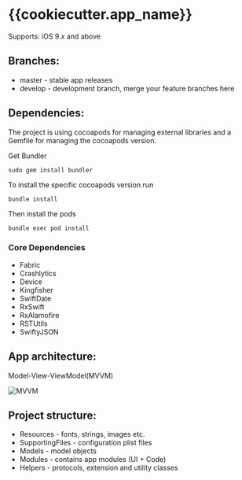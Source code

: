# {{cookiecutter.app_name}}

Supports: iOS 9.x and above

## Branches:

* master - stable app releases
* develop - development branch, merge your feature branches here

## Dependencies:

The project is using cocoapods for managing external libraries and a Gemfile for managing the cocoapods version.

Get Bundler

```
sudo gem install bundler
```

To install the specific cocoapods version run

```
bundle install
```

Then install the pods

```
bundle exec pod install
```

### Core Dependencies

* Fabric
* Crashlytics
* Device
* Kingfisher
* SwiftDate
* RxSwift
* RxAlamofire
* RSTUtils
* SwiftyJSON

## App architecture:

Model-View-ViewModel(MVVM)

![MVVM](http://i.imgur.com/gGvGSCa.png)

## Project structure:

* Resources - fonts, strings, images etc.
* SupportingFiles - configuration plist files
* Models - model objects
* Modules - contains app modules (UI + Code)
* Helpers - protocols, extension and utility classes
